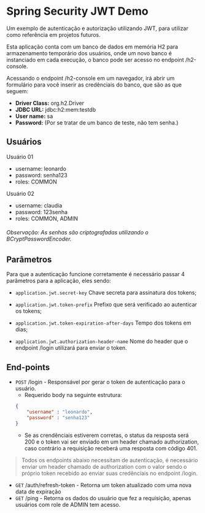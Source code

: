# Spring Security JWT Demo

Um exemplo de autenticação e autorização utilizando JWT, para utilizar como referência em projetos futuros.

Esta aplicação conta com um banco de dados em memória H2 para armazenamento temporário dos usuários, onde um novo banco é instanciado em cada execução, o banco pode ser acesso no endpoint /h2-console.

Acessando o endpoint /h2-console em um navegador, irá abrir um formulário para você inserir as credênciais do banco, que são as que seguem:

- **Driver Class:** org.h2.Driver
- **JDBC URL:** jdbc:h2:mem:testdb
- **User name:** sa
- **Password:** (Por se tratar de um banco de teste, não tem senha.)

## Usuários

Usuário 01
- username: leonardo
- password: senha123
- roles: COMMON

Usuário 02
- username: claudia
- password: 123senha
- roles: COMMON, ADMIN

###### Observação: As senhas são criptografadas utilizando o BCryptPasswordEncoder.

## Parâmetros

Para que a autenticação funcione corretamente é necessário passar 4 parâmetros para a aplicação, eles sendo:

- ``application.jwt.secret-key`` Chave secreta para assinatura dos tokens;

- ``application.jwt.token-prefix`` Prefixo que será verificado ao autenticar os tokens;

- ``application.jwt.token-expiration-after-days`` Tempo dos tokens em dias;

- ``application.jwt.authorization-header-name`` Nome do header que o endpoint /login utilizará para enviar o token.

## End-points

- ``POST`` /login - Responsável por gerar o token de autenticação para o usuário.
    - Requerido body na seguinte estrutura:
    ~~~json
    {
        "username" : "leonardo",
        "password" : "senha123"
    }
    ~~~
    - Se as crendênciais estiverem corretas, o status da resposta será 200 e o token vai ser enviado em um header chamado authorization, caso contrário a requisição receberá uma resposta com código 401.

> Todos os endpoints abaixo necessitam de autenticação, é necessário enviar um header chamado de authorization com o valor sendo o próprio token recebido ao enviar suas credênciais no endpoint /login.

- ``GET`` /auth/refresh-token - Retorna um token atualizado com uma nova data de expiração
- ``GET`` /ping - Retorna os dados do usuário que fez a requisição, apenas usuários com role de ADMIN tem acesso.